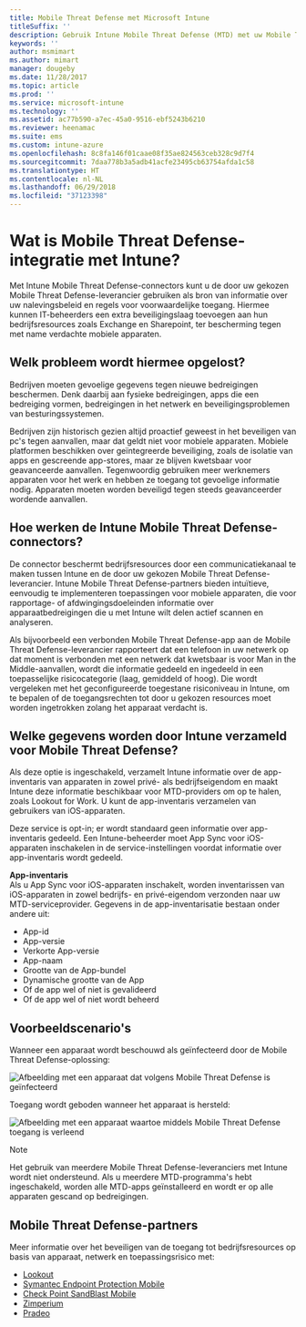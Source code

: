 ```yaml
---
title: Mobile Threat Defense met Microsoft Intune
titleSuffix: ''
description: Gebruik Intune Mobile Threat Defense (MTD) met uw Mobile Threat Defense-partner om toegang tot bedrijfsresources te beveiligen op basis van het apparaatrisico.
keywords: ''
author: msmimart
ms.author: mimart
manager: dougeby
ms.date: 11/28/2017
ms.topic: article
ms.prod: ''
ms.service: microsoft-intune
ms.technology: ''
ms.assetid: ac77b590-a7ec-45a0-9516-ebf5243b6210
ms.reviewer: heenamac
ms.suite: ems
ms.custom: intune-azure
ms.openlocfilehash: 8c8fa146f01caae08f35ae824563ceb328c9d7f4
ms.sourcegitcommit: 7daa778b3a5adb41acfe23495cb63754afda1c58
ms.translationtype: HT
ms.contentlocale: nl-NL
ms.lasthandoff: 06/29/2018
ms.locfileid: "37123398"
---
```

# <a name="what-is-mobile-threat-defense-integration-with-intune"></a>Wat is Mobile Threat Defense-integratie met Intune?


Met Intune Mobile Threat Defense-connectors kunt u de door uw gekozen Mobile Threat Defense-leverancier gebruiken als bron van informatie over uw nalevingsbeleid en regels voor voorwaardelijke toegang. Hiermee kunnen IT-beheerders een extra beveiligingslaag toevoegen aan hun bedrijfsresources zoals Exchange en Sharepoint, ter bescherming tegen met name verdachte mobiele apparaten.

## <a name="what-problem-does-this-solve"></a>Welk probleem wordt hiermee opgelost?

Bedrijven moeten gevoelige gegevens tegen nieuwe bedreigingen beschermen. Denk daarbij aan fysieke bedreigingen, apps die een bedreiging vormen, bedreigingen in het netwerk en beveiligingsproblemen van besturingssystemen.

Bedrijven zijn historisch gezien altijd proactief geweest in het beveiligen van pc's tegen aanvallen, maar dat geldt niet voor mobiele apparaten. Mobiele platformen beschikken over geïntegreerde beveiliging, zoals de isolatie van apps en gescreende app-stores, maar ze blijven kwetsbaar voor geavanceerde aanvallen. Tegenwoordig gebruiken meer werknemers apparaten voor het werk en hebben ze toegang tot gevoelige informatie nodig. Apparaten moeten worden beveiligd tegen steeds geavanceerder wordende aanvallen.

## <a name="how-do-the-intune-mobile-threat-defense-connectors-work"></a>Hoe werken de Intune Mobile Threat Defense-connectors?

De connector beschermt bedrijfsresources door een communicatiekanaal te maken tussen Intune en de door uw gekozen Mobile Threat Defense-leverancier. Intune Mobile Threat Defense-partners bieden intuïtieve, eenvoudig te implementeren toepassingen voor mobiele apparaten, die voor rapportage- of afdwingingsdoeleinden informatie over apparaatbedreigingen die u met Intune wilt delen actief scannen en analyseren. 

Als bijvoorbeeld een verbonden Mobile Threat Defense-app aan de Mobile Threat Defense-leverancier rapporteert dat een telefoon in uw netwerk op dat moment is verbonden met een netwerk dat kwetsbaar is voor Man in the Middle-aanvallen, wordt die informatie gedeeld en ingedeeld in een toepasselijke risicocategorie (laag, gemiddeld of hoog). Die wordt vergeleken met het geconfigureerde toegestane risiconiveau in Intune, om te bepalen of de toegangsrechten tot door u gekozen resources moet worden ingetrokken zolang het apparaat verdacht is.

## <a name="what-data-does-intune-collect-for-mobile-threat-defense"></a>Welke gegevens worden door Intune verzameld voor Mobile Threat Defense?

Als deze optie is ingeschakeld, verzamelt Intune informatie over de app-inventaris van apparaten in zowel privé- als bedrijfseigendom en maakt Intune deze informatie beschikbaar voor MTD-providers om op te halen, zoals Lookout for Work. U kunt de app-inventaris verzamelen van gebruikers van iOS-apparaten.

Deze service is opt-in; er wordt standaard geen informatie over app-inventaris gedeeld. Een Intune-beheerder moet App Sync voor iOS-apparaten inschakelen in de service-instellingen voordat informatie over app-inventaris wordt gedeeld.

**App-inventaris**  
Als u App Sync voor iOS-apparaten inschakelt, worden inventarissen van iOS-apparaten in zowel bedrijfs- en privé-eigendom verzonden naar uw MTD-serviceprovider. Gegevens in de app-inventarisatie bestaan onder andere uit:

 - App-id
 - App-versie
 - Verkorte App-versie
 - App-naam
 - Grootte van de App-bundel
 - Dynamische grootte van de App
 - Of de app wel of niet is gevalideerd
 - Of de app wel of niet wordt beheerd

## <a name="sample-scenarios"></a>Voorbeeldscenario's

Wanneer een apparaat wordt beschouwd als geïnfecteerd door de Mobile Threat Defense-oplossing:

![Afbeelding met een apparaat dat volgens Mobile Threat Defense is geïnfecteerd](./media/MTD-image-1.png)

Toegang wordt geboden wanneer het apparaat is hersteld:

![Afbeelding met een apparaat waartoe middels Mobile Threat Defense toegang is verleend](./media/MTD-image-2.png)

> [!NOTE] 
> Het gebruik van meerdere Mobile Threat Defense-leveranciers met Intune wordt niet ondersteund. Als u meerdere MTD-programma's hebt ingeschakeld, worden alle MTD-apps geïnstalleerd en wordt er op alle apparaten gescand op bedreigingen.

## <a name="mobile-threat-defense-partners"></a>Mobile Threat Defense-partners

Meer informatie over het beveiligen van de toegang tot bedrijfsresources op basis van apparaat, netwerk en toepassingsrisico met:

- [Lookout](lookout-mobile-threat-defense-connector.md)
- [Symantec Endpoint Protection Mobile](skycure-mobile-threat-defense-connector.md)
- [Check Point SandBlast Mobile](checkpoint-sandblast-mobile-mobile-threat-defense-connector.md)
- [Zimperium](zimperium-mobile-threat-defense-connector.md)
- [Pradeo](pradeo-mobile-threat-defense-connector.md)
